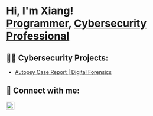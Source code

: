 <h1>Hi, I'm Xiang! <br/><a href="https://github.com/XiangLiugithub">Programmer</a>, <a href="https://www.linkedin.com/in/xiangliuprofile">Cybersecurity Professional</a></h1>

<h2>👨‍💻 Cybersecurity Projects:</h2>

  - [Autopsy Case Report | Digital Forensics](https://github.com/XiangLiugithub/autopsycaseReport)


<h2> 🤳 Connect with me:</h2>

[<img align="left" alt="XiangLiu | LinkedIn" width="22px" src="https://cdn.jsdelivr.net/npm/simple-icons@v3/icons/linkedin.svg" />][linkedin]

[linkedin]: www.linkedin.com/in/xiangliuprofile

<!--
**XiangLiugithub/XiangLiugithub** is a ✨ _special_ ✨ repository because its `README.md` (this file) appears on your GitHub profile.

Here are some ideas to get you started:

- 🔭 I’m currently working on ...
- 🌱 I’m currently learning ...
- 👯 I’m looking to collaborate on ...
- 🤔 I’m looking for help with ...
- 💬 Ask me about ...
- 📫 How to reach me: ...
- 😄 Pronouns: ...
- ⚡ Fun fact: ...
-->
